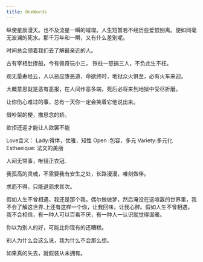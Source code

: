 ```yaml
---
title: OneWords
---
```




纵使星辰漫天。也不及流星一瞬的璀璨。人生短暂若不经历些爱恨别离。便如同毫无波澜的死水。那千万年和一瞬，又有什么差别呢。



时间总会领着我们去了解最亲近的人。



古有宰相肚撑船，今有佩奇玩小三，
铁柱一怒搞三人，不负此生不枉。



观无量寿经云，人以恶应堕恶道，命欲终时，地狱众火俱至，必有火车来迎。

大概意思就是恶有恶报，在人间作恶多端，死后必将来到地狱中受尽折磨。



让你伤心难过的事，总有一天你一定会笑着它他说出来。



借吵架的梗，撒思念的娇。



欲拒还迎才能让人欲罢不能



Love含义：
Lady:得体，优雅，知性
Open :包容，多元
Variety:多元化
Esthaeique: 法文的美丽


人间无常事，唯镜正衣冠.



我孤高的灵魂，不需要我有安生之处，长路漫漫，唯剑做伴。



求而不得，只能退而求其次。

假如人生不曾相遇，我还是那个我，偶尔做做梦，然后淹没在这喧嚣的世界里，我不会了解这世界.上还有这样一个你，让我回味，让我心醉。假如人生不曾相遇，我不会相信，有一种人可以百看不厌，有一种人一认识就觉得温暖。



你以为别人的好，可能比你现有的还糟糕。



别人为什么会这么说，我为什么不会那么想。



如果真的失去，就假装从未拥有。



